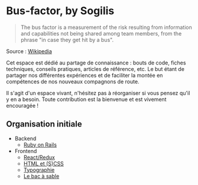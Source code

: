 # Bus-factor, by Sogilis

> The bus factor is a measurement of the risk resulting from information and
> capabilities not being shared among team members, from the phrase "in case
> they get hit by a bus".

Source : [Wikipedia](https://en.wikipedia.org/wiki/Bus_factor)

Cet espace est dédié au partage de connaissance : bouts de code, fiches
techniques, conseils pratiques, articles de référence, etc. Le but étant de
partager nos différentes expériences et de faciliter la montée en compétences
de nos nouveaux compagnons de route.

Il s'agit d'un espace vivant, n'hésitez pas à réorganiser si vous pensez qu'il
y en a besoin. Toute contribution est la bienvenue et est vivement encouragée !

## Organisation initiale

- Backend
    - [Ruby on Rails](backend/rails)
- Frontend
    - [React/Redux](frontend/react-redux)
    - [HTML et (S)CSS](frontend/html-css-scss)
    - [Typographie](frontend/typographie)
    - [Le bac à sable](frontend/bac-a-sable)
